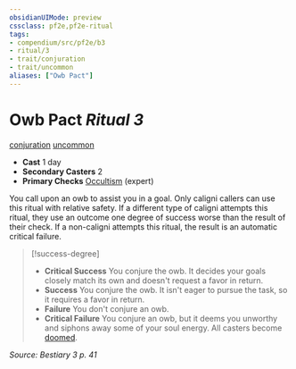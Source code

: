 ```yaml
---
obsidianUIMode: preview
cssclass: pf2e,pf2e-ritual
tags:
- compendium/src/pf2e/b3
- ritual/3
- trait/conjuration
- trait/uncommon
aliases: ["Owb Pact"]
---
```

# Owb Pact *Ritual 3*  
[conjuration](../../../Rules/traits/conjuration.md)  [uncommon](../../../Rules/traits/uncommon.md)  

- **Cast** 1 day
- **Secondary Casters** 2
- **Primary Checks** [Occultism](../../skills.md#Occultism) (expert)

You call upon an owb to assist you in a goal. Only caligni callers can use this ritual with relative safety. If a different type of caligni attempts this ritual, they use an outcome one degree of success worse than the result of their check. If a non-caligni attempts this ritual, the result is an automatic critical failure.

> [!success-degree] 
> - **Critical Success** You conjure the owb. It decides your goals closely match its own and doesn't request a favor in return.
> - **Success** You conjure the owb. It isn't eager to pursue the task, so it requires a favor in return.
> - **Failure** You don't conjure an owb.
> - **Critical Failure** You conjure an owb, but it deems you unworthy and siphons away some of your soul energy. All casters become [doomed](../../../Rules/conditions.md#Doomed).

*Source: Bestiary 3 p. 41*